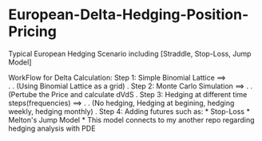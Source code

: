 # European-Delta-Hedging-Position-Pricing
Typical European Hedging Scenario including [Straddle, Stop-Loss, Jump Model] 

WorkFlow for Delta Calculation: Step 1: Simple Binomial Lattice ==> \
                                .
                                . (Using Binomial Lattice as a grid) 
                                .
                                Step 2: Monte Carlo Simulation ==> 
                                .
                                . (Pertube the Price and calculate dVdS
                                .
                                Step 3: Hedging at different time steps(frequencies) ==>
                                .
                                . (No hedging, Hedging at begining, hedging weekly, hedging monthly)
                                .
                                Step 4: Adding futures such as:
                                  * Stop-Loss
                                  * Melton's Jump Model 
                                  * This model connects to my another repo regarding hedging analysis with PDE
                                
                                
